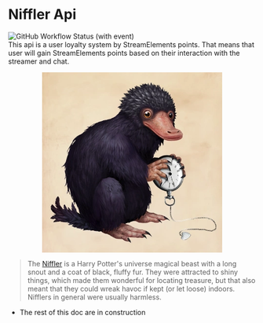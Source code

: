 # Niffler Api
<img alt="GitHub Workflow Status (with event)" src="https://img.shields.io/github/actions/workflow/status/vinicarvalhosantos/niffler-api/build.yml?style=plastic"><br>
This api is a user loyalty system by StreamElements points. That means that user will gain StreamElements points based on their interaction with the streamer and chat.

<img src="docs/images/niffler.png" alt="project-icon" width="367" style="margin: 0 auto; display: block"/>

> The [Niffler](https://harrypotter.fandom.com/wiki/Niffler) is a Harry Potter's universe magical beast with a long snout and a coat of black, fluffy fur. They were attracted to shiny things, which made them wonderful for locating treasure, but that also meant that they could wreak havoc if kept (or let loose) indoors. Nifflers in general were usually harmless.


* The rest of this doc are in construction

